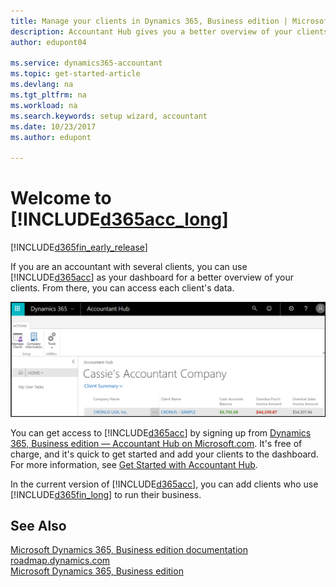 ```yaml
---
title: Manage your clients in Dynamics 365, Business edition | Microsoft Docs
description: Accountant Hub gives you a better overview of your clients so you can switch easily from client to client.
author: edupont04

ms.service: dynamics365-accountant
ms.topic: get-started-article
ms.devlang: na
ms.tgt_pltfrm: na
ms.workload: na
ms.search.keywords: setup wizard, accountant
ms.date: 10/23/2017
ms.author: edupont

---
```

# Welcome to [!INCLUDE[d365acc_long](includes/d365acc_long_md.md)]
[!INCLUDE[d365fin_early_release](includes/d365fin_early_release.md.md)]

If you are an accountant with several clients, you can use [!INCLUDE[d365acc](includes/d365acc_md.md)] as your dashboard for a better overview of your clients. From there, you can access each client's data.  

![Accountant Hub](./media/accountant-get-started/accountant-dashboard.png)

You can get access to [!INCLUDE[d365acc](includes/d365acc_md.md)] by signing up from [Dynamics 365, Business edition — Accountant Hub on Microsoft.com](https://www.microsoft.com/en-us/dynamics365/financial-insights-for-accountants). It's free of charge, and it's quick to get started and add your clients to the dashboard. For more information, see [Get Started with Accountant Hub](get-started.md).  

In the current version of [!INCLUDE[d365acc](includes/d365acc_md.md)], you can add clients who use [!INCLUDE[d365fin_long](includes/d365fin_long_md.md)] to run their business.  

## See Also
[Microsoft Dynamics 365, Business edition documentation](https://docs.microsoft.com/en-us/dynamics365/#pivot=solutions&panel=solutions_financials)  
[roadmap.dynamics.com](https://roadmap.dynamics.com/#edition=1#application=a56e2c12-2a92-e611-80dc-c4346bac0910#status=3a708a86-ae97-e611-80df-c4346baceb68)  
[Microsoft Dynamics 365, Business edition](https://go.microsoft.com/fwlink/?linkid=828707)  
